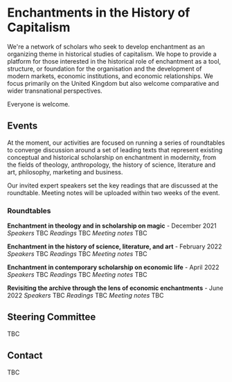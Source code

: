 # Enchantments in the History of Capitalism

We're a network of scholars who seek to develop enchantment as an organizing theme in historical studies of capitalism. We hope to provide a platform for those interested in the historical role of enchantment as a tool, structure, or foundation for the organisation and the development of modern markets, economic institutions, and economic relationships. We focus primarily on the United Kingdom but also welcome comparative and wider transnational perspectives. 

Everyone is welcome.

## Events
At the moment, our activities are focused on running a series of roundtables to converge discussion around a set of leading texts that represent existing conceptual and historical scholarship on enchantment in modernity, from the fields of theology, anthropology, the history of science, literature and art, philosophy, marketing and business.

Our invited expert speakers set the key readings that are discussed at the roundtable. Meeting notes will be uploaded within two weeks of the event.

### Roundtables
**Enchantment in theology and in scholarship on magic** - December 2021
*Speakers* TBC
*Readings* TBC
*Meeting notes* TBC

**Enchantment in the history of science, literature, and art** - February 2022
*Speakers* TBC
*Readings* TBC
*Meeting notes* TBC

**Enchantment in contemporary scholarship on economic life** - April 2022
*Speakers* TBC
*Readings* TBC
*Meeting notes* TBC

**Revisiting the archive through the lens of economic enchantments** - June 2022
*Speakers* TBC
*Readings* TBC
*Meeting notes* TBC


## Steering Committee
TBC 

## Contact
TBC
